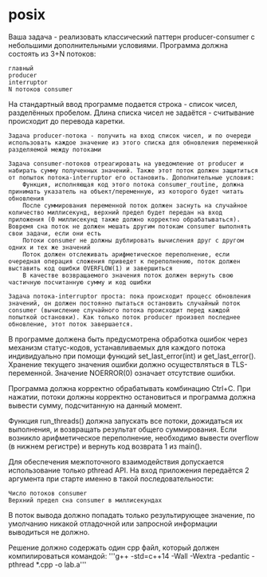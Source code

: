 # posix

Ваша задача - реализовать классический паттерн producer-consumer с небольшими дополнительными условиями. Программа должна состоять из 3+N потоков:

    главный
    producer
    interruptor
    N потоков consumer

На стандартный ввод программе подается строка - список чисел, разделённых пробелом. Длина списка чисел не задаётся - считывание происходит до перевода каретки.

    Задача producer-потока - получить на вход список чисел, и по очереди использовать каждое значение из этого списка для обновления переменной разделяемой между потоками

    Задача consumer-потоков отреагировать на уведомление от producer и набирать сумму полученных значений. Также этот поток должен защититься от попыток потока-interruptor его остановить. Дополнительные условия:
        Функция, исполняющая код этого потока consumer_routine, должна принимать указатель на объект/переменную, из которого будет читать обновления
        После суммирования переменной поток должен заснуть на случайное количество миллисекунд, верхний предел будет передан на вход приложения (0 миллисекунд также должно корректно обрабатываться). Вовремя сна поток не должен мешать другим потокам consumer выполнять свои задачи, если они есть
        Потоки consumer не должны дублировать вычисления друг с другом одних и тех же значений
        Поток должен отслеживать арифметическое переполнение, если очередная операция сложения приведет к переполнению, поток должен выставить код ошибки OVERFLOW(1) и завершиться
        В качестве возвращаемого значения поток должен вернуть свою частичную посчитанную сумму и код ошибки

    Задача потока-interruptor проста: пока происходит процесс обновления значений, он должен постоянно пытаться остановить случайный поток consumer (вычисление случайного потока происходит перед каждой попыткой остановки). Как только поток producer произвел последнее обновление, этот поток завершается.

В программе должена быть предусмотрена обработка ошибок через механизм статус-кодов, устанавливаемых для каждого потока индивидуально при помощи функций set_last_error(int) и get_last_error(). Хранение текущего значения ошибки должно осуществляться в TLS-переменной. Значение NOERROR(0) означает отсутствие ошибки.

Программа должна корректно обрабатывать комбинацию Ctrl+C. При нажатии, потоки должны корректно остановиться и программа должна вывести сумму, подсчитанную на данный момент.

Функция run_threads() должна запускать все потоки, дожидаться их выполнения, и возвращать результат общего суммирования. Если возникло арифметическое переполнение, необходимо вывести overflow (в нижнем регистре) и вернуть код возврата 1 из main().

Для обеспечения межпоточного взаимодействия допускается использование только pthread API. На вход приложения передаётся 2 аргумента при старте именно в такой последовательности:

    Число потоков consumer
    Верхний предел сна consumer в миллисекундах

В поток вывода должно попадать только результирующее значение, по умолчанию никакой отладочной или запросной информации выводиться не должно.

Решение должно содержать один cpp файл, который должен компилироваться командой:
'''g++ -std=c++14 -Wall -Wextra -pedantic -pthread *.cpp -o lab.a'''